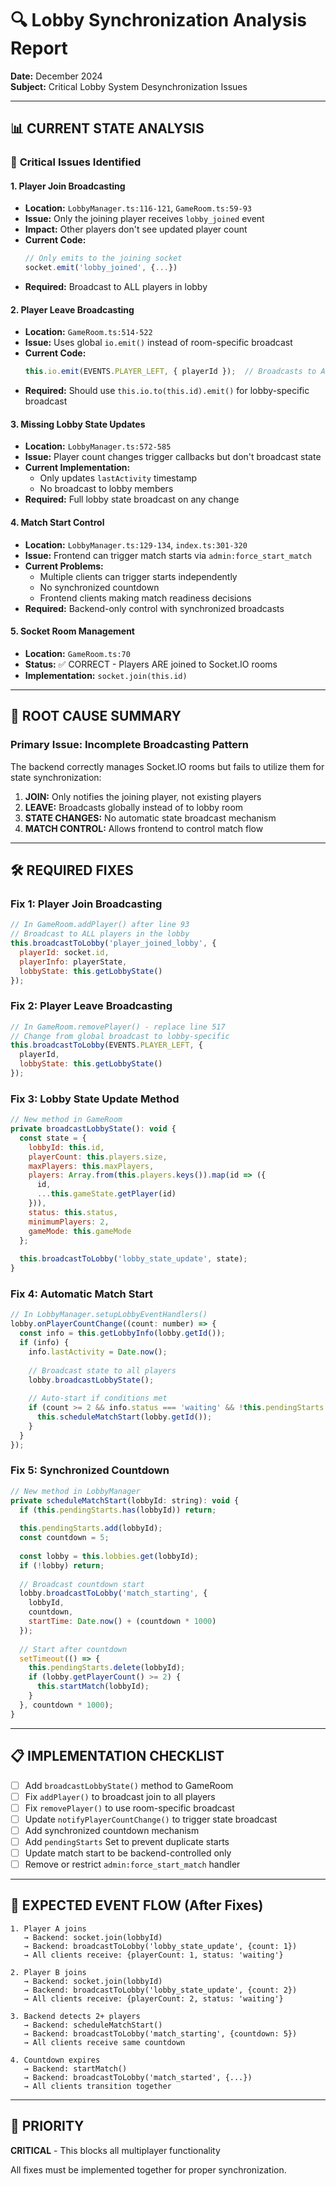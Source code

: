 # 🔍 Lobby Synchronization Analysis Report

**Date:** December 2024  
**Subject:** Critical Lobby System Desynchronization Issues

---

## 📊 CURRENT STATE ANALYSIS

### 🔴 **Critical Issues Identified**

#### 1. **Player Join Broadcasting**
- **Location:** `LobbyManager.ts:116-121`, `GameRoom.ts:59-93`
- **Issue:** Only the joining player receives `lobby_joined` event
- **Impact:** Other players don't see updated player count
- **Current Code:**
  ```javascript
  // Only emits to the joining socket
  socket.emit('lobby_joined', {...})
  ```
- **Required:** Broadcast to ALL players in lobby

#### 2. **Player Leave Broadcasting**
- **Location:** `GameRoom.ts:514-522`
- **Issue:** Uses global `io.emit()` instead of room-specific broadcast
- **Current Code:**
  ```javascript
  this.io.emit(EVENTS.PLAYER_LEFT, { playerId });  // Broadcasts to ALL connected clients
  ```
- **Required:** Should use `this.io.to(this.id).emit()` for lobby-specific broadcast

#### 3. **Missing Lobby State Updates**
- **Location:** `LobbyManager.ts:572-585`
- **Issue:** Player count changes trigger callbacks but don't broadcast state
- **Current Implementation:**
  - Only updates `lastActivity` timestamp
  - No broadcast to lobby members
- **Required:** Full lobby state broadcast on any change

#### 4. **Match Start Control**
- **Location:** `LobbyManager.ts:129-134`, `index.ts:301-320`
- **Issue:** Frontend can trigger match starts via `admin:force_start_match`
- **Current Problems:**
  - Multiple clients can trigger starts independently
  - No synchronized countdown
  - Frontend clients making match readiness decisions
- **Required:** Backend-only control with synchronized broadcasts

#### 5. **Socket Room Management**
- **Location:** `GameRoom.ts:70`
- **Status:** ✅ CORRECT - Players ARE joined to Socket.IO rooms
- **Implementation:** `socket.join(this.id)`

---

## 🎯 ROOT CAUSE SUMMARY

### **Primary Issue: Incomplete Broadcasting Pattern**

The backend correctly manages Socket.IO rooms but fails to utilize them for state synchronization:

1. **JOIN:** Only notifies the joining player, not existing players
2. **LEAVE:** Broadcasts globally instead of to lobby room
3. **STATE CHANGES:** No automatic state broadcast mechanism
4. **MATCH CONTROL:** Allows frontend to control match flow

---

## 🛠️ REQUIRED FIXES

### **Fix 1: Player Join Broadcasting**
```javascript
// In GameRoom.addPlayer() after line 93
// Broadcast to ALL players in the lobby
this.broadcastToLobby('player_joined_lobby', {
  playerId: socket.id,
  playerInfo: playerState,
  lobbyState: this.getLobbyState()
});
```

### **Fix 2: Player Leave Broadcasting**
```javascript
// In GameRoom.removePlayer() - replace line 517
// Change from global broadcast to lobby-specific
this.broadcastToLobby(EVENTS.PLAYER_LEFT, { 
  playerId,
  lobbyState: this.getLobbyState()
});
```

### **Fix 3: Lobby State Update Method**
```javascript
// New method in GameRoom
private broadcastLobbyState(): void {
  const state = {
    lobbyId: this.id,
    playerCount: this.players.size,
    maxPlayers: this.maxPlayers,
    players: Array.from(this.players.keys()).map(id => ({
      id,
      ...this.gameState.getPlayer(id)
    })),
    status: this.status,
    minimumPlayers: 2,
    gameMode: this.gameMode
  };
  
  this.broadcastToLobby('lobby_state_update', state);
}
```

### **Fix 4: Automatic Match Start**
```javascript
// In LobbyManager.setupLobbyEventHandlers()
lobby.onPlayerCountChange((count: number) => {
  const info = this.getLobbyInfo(lobby.getId());
  if (info) {
    info.lastActivity = Date.now();
    
    // Broadcast state to all players
    lobby.broadcastLobbyState();
    
    // Auto-start if conditions met
    if (count >= 2 && info.status === 'waiting' && !this.pendingStarts.has(lobby.getId())) {
      this.scheduleMatchStart(lobby.getId());
    }
  }
});
```

### **Fix 5: Synchronized Countdown**
```javascript
// New method in LobbyManager
private scheduleMatchStart(lobbyId: string): void {
  if (this.pendingStarts.has(lobbyId)) return;
  
  this.pendingStarts.add(lobbyId);
  const countdown = 5;
  
  const lobby = this.lobbies.get(lobbyId);
  if (!lobby) return;
  
  // Broadcast countdown start
  lobby.broadcastToLobby('match_starting', {
    lobbyId,
    countdown,
    startTime: Date.now() + (countdown * 1000)
  });
  
  // Start after countdown
  setTimeout(() => {
    this.pendingStarts.delete(lobbyId);
    if (lobby.getPlayerCount() >= 2) {
      this.startMatch(lobbyId);
    }
  }, countdown * 1000);
}
```

---

## 📋 IMPLEMENTATION CHECKLIST

- [ ] Add `broadcastLobbyState()` method to GameRoom
- [ ] Fix `addPlayer()` to broadcast join to all players
- [ ] Fix `removePlayer()` to use room-specific broadcast
- [ ] Update `notifyPlayerCountChange()` to trigger state broadcast
- [ ] Add synchronized countdown mechanism
- [ ] Add `pendingStarts` Set to prevent duplicate starts
- [ ] Update match start to be backend-controlled only
- [ ] Remove or restrict `admin:force_start_match` handler

---

## 🔄 EXPECTED EVENT FLOW (After Fixes)

```
1. Player A joins
   → Backend: socket.join(lobbyId)
   → Backend: broadcastToLobby('lobby_state_update', {count: 1})
   → All clients receive: {playerCount: 1, status: 'waiting'}

2. Player B joins
   → Backend: socket.join(lobbyId)
   → Backend: broadcastToLobby('lobby_state_update', {count: 2})
   → All clients receive: {playerCount: 2, status: 'waiting'}
   
3. Backend detects 2+ players
   → Backend: scheduleMatchStart()
   → Backend: broadcastToLobby('match_starting', {countdown: 5})
   → All clients receive same countdown
   
4. Countdown expires
   → Backend: startMatch()
   → Backend: broadcastToLobby('match_started', {...})
   → All clients transition together
```

---

## 🚨 PRIORITY

**CRITICAL** - This blocks all multiplayer functionality

All fixes must be implemented together for proper synchronization.
